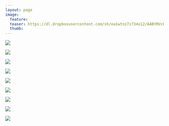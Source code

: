 ```yaml
---
layout: page
image:
  feature:
  teaser: https://dl.dropboxusercontent.com/sh/ea1wtnz7z734o12/AABYRVcHO7As-_b4e5oaJBYNa/luontokuvat/syksy/3/DS42338-245px.jpg
  thumb:
---
```


[![](https://dl.dropboxusercontent.com/sh/ea1wtnz7z734o12/AABuIv05eMVCbWhpLhFW4HoKa/luontokuvat/syksy/3/DS42283-800px.jpg)](https://dl.dropboxusercontent.com/sh/ea1wtnz7z734o12/AACmQbkMXlegWGMRdioIplPDa/luontokuvat/syksy/3/DS42283.jpg)

[![](https://dl.dropboxusercontent.com/sh/ea1wtnz7z734o12/AABnbfbSqOgBrRmSsslXHMnUa/luontokuvat/syksy/3/DS42294-800px.jpg)](https://dl.dropboxusercontent.com/sh/ea1wtnz7z734o12/AACmSZ2MpRXhKonjiqb9SbAYa/luontokuvat/syksy/3/DS42294.jpg)

[![](https://dl.dropboxusercontent.com/sh/ea1wtnz7z734o12/AABiIEP0HYISdPdjpcURwYs8a/luontokuvat/syksy/3/DS42292-800px.jpg)](https://dl.dropboxusercontent.com/sh/ea1wtnz7z734o12/AACt2WQ1yPQKQ5gTsenbmsiva/luontokuvat/syksy/3/DS42292.jpg)

[![](https://dl.dropboxusercontent.com/sh/ea1wtnz7z734o12/AADGTwCf9JSp2SVI39IDtcQra/luontokuvat/syksy/3/DS42300-800px.jpg)](https://dl.dropboxusercontent.com/sh/ea1wtnz7z734o12/AABwEOGROfoJgoyE-Axl39rSa/luontokuvat/syksy/3/DS42300.jpg)

[![](https://dl.dropboxusercontent.com/sh/ea1wtnz7z734o12/AACUhHSQ9KHqNAHaL5iwYbWia/luontokuvat/syksy/3/DS42303-800px.jpg)](https://dl.dropboxusercontent.com/sh/ea1wtnz7z734o12/AAAJCSruJoQhaRUuVrfjRKeBa/luontokuvat/syksy/3/DS42303.jpg)

[![](https://dl.dropboxusercontent.com/sh/ea1wtnz7z734o12/AAD9d9ePCYjaqN2LpeYOJ0BNa/luontokuvat/syksy/3/DS42327-800px.jpg)](https://dl.dropboxusercontent.com/sh/ea1wtnz7z734o12/AABEqFs5czVS4KvfWF6fmMwFa/luontokuvat/syksy/3/DS42327.jpg)

[![](https://dl.dropboxusercontent.com/sh/ea1wtnz7z734o12/AADQcvWauosiamkPDfb5YK2ja/luontokuvat/syksy/3/DS42344-800px.jpg)](https://dl.dropboxusercontent.com/sh/ea1wtnz7z734o12/AADtaj1Q3iL1oYCSlxN5RM9ra/luontokuvat/syksy/3/DS42344.jpg)

[![](https://dl.dropboxusercontent.com/sh/ea1wtnz7z734o12/AABaEba4sTBZGlRMNZvY6PAra/luontokuvat/syksy/3/DS42338-800px.jpg)](https://dl.dropboxusercontent.com/sh/ea1wtnz7z734o12/AADBVYHT-Ebt5QXQ7uX1NbKFa/luontokuvat/syksy/3/DS42338.jpg)

[![](https://dl.dropboxusercontent.com/sh/ea1wtnz7z734o12/AABCsFe956DRvSeND_5-_MPpa/luontokuvat/syksy/3/DS42343-800px.jpg)](https://dl.dropboxusercontent.com/sh/ea1wtnz7z734o12/AAD3FyIlsEGBt5xRj6FMS2u1a/luontokuvat/syksy/3/DS42343.jpg)
